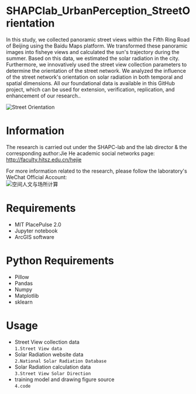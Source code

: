 # SHAPClab_UrbanPerception_StreetOrientation
In this study, we collected panoramic street views within the Fifth Ring Road of Beijing using the Baidu Maps platform. We transformed these panoramic images into fisheye views and calculated the sun's trajectory during the summer. Based on this data, we estimated the solar radiation in the city. Furthermore, we innovatively used the street view collection parameters to determine the orientation of the street network. We analyzed the influence of the street network's orientation on solar radiation in both temporal and spatial dimensions. All our foundational data is available in this GitHub project, which can be used for extension, verification, replication, and enhancement of our research..

![Street Orientation](http://m.qpic.cn/psc?/V51wK6B50SnpHF0Ql90V120XkX2YMvAu/bqQfVz5yrrGYSXMvKr.cqY9FjcrXcbg4KTbsl4BxrKKvZKvjrO2EhlsnmAnWADaeUYh3ODiGKp6Jqt5VPhsYEDpi8ak0CJ59pajKZaoVk6g!/b&bo=GgXWBRoF1gUBByA!&rf=viewer_4 "Street Orientation")
# Information
The research is carried out under the SHAPC-lab and the lab director & the corresponding author:Jie He academic social networks page:<br>
http://faculty.hitsz.edu.cn/hejie

For more information related to the research, please follow the laboratory's WeChat Official Account:<br>
![空间人文与场所计算](http://photogz.photo.store.qq.com/psc?/V51wK6B50SnpHF0Ql90V120XkX2YMvAu/bqQfVz5yrrGYSXMvKr.cqaGvn*U8.XtKGUKoCXp2T7*rr64Fh949noTXvtqynumAfdG91L2EpB0ozp5TDQDefp4ivWRqPAlBcUTccYj7QHE!/b&bo=lgGcAZYBnAEBByA!&rf=viewer_4 "空间人文与场所计算")
# Requirements
- MIT PlacePulse 2.0
- Jupyter notebook
- ArcGIS software
# Python Requirements
- Pillow
- Pandas
- Numpy
- Matplotlib
- sklearn
# Usage
- Street View collection data<br>
`1.Street View data`<br>
- Solar Radiation website data<br>
`2.National Solar Radiation Database`<br>
- Solar Radiation calculation data<br>
`3.Street View Solar Direction`<br>
- training model and drawing figure source<br>
`4.code`<br>
